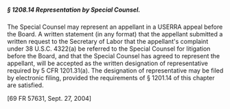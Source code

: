 ##### § 1208.14 Representation by Special Counsel. #####

The Special Counsel may represent an appellant in a USERRA appeal before the Board. A written statement (in any format) that the appellant submitted a written request to the Secretary of Labor that the appellant's complaint under 38 U.S.C. 4322(a) be referred to the Special Counsel for litigation before the Board, and that the Special Counsel has agreed to represent the appellant, will be accepted as the written designation of representative required by 5 CFR 1201.31(a). The designation of representative may be filed by electronic filing, provided the requirements of § 1201.14 of this chapter are satisfied.

[69 FR 57631, Sept. 27, 2004]